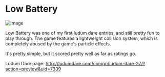 # Low Battery

![image](http://ludumdare.com/compo/wp-content/compo2//273708/7339-shot0.png-eq-900-500.jpg)

Low Battery was one of my first ludum dare entries, and still pretty fun to play through. The game features a lightweight collision system, which is completely abused by the game's particle effects.

It's pretty simple, but it scored pretty well as far as ratings go.

Ludum Dare page:
http://ludumdare.com/compo/ludum-dare-27/?action=preview&uid=7339